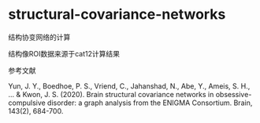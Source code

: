 # structural-covariance-networks
结构协变网络的计算

结构像ROI数据来源于cat12计算结果

参考文献

Yun, J. Y., Boedhoe, P. S., Vriend, C., Jahanshad, N., Abe, Y., Ameis, S. H., ... & Kwon, J. S. (2020). Brain structural covariance networks in obsessive-compulsive disorder: a graph analysis from the ENIGMA Consortium. Brain, 143(2), 684-700.

